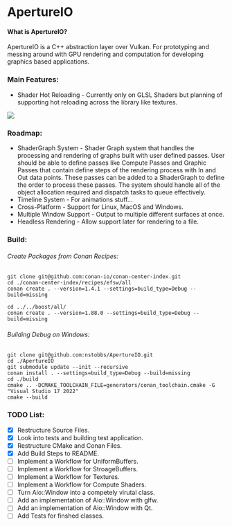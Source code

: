 # ApertureIO

#### What is ApertureIO?

ApertureIO is a C++ abstraction layer over Vulkan. For prototyping and messing around with
GPU rendering and computation for developing graphics based applications.

### Main Features:

* Shader Hot Reloading - Currently only on GLSL Shaders but planning of supporting hot reloading across the library like textures.

![](Misc/ShaderHotReloading.gif)

### Roadmap:

* ShaderGraph System - Shader Graph system that handles the processing
  and rendering of graphs built with user defined passes. User should be
  able to define passes like Compute Passes and Graphic Passes that contain
  define steps of the rendering process with In and Out data points.
  These passes can be added to a ShaderGraph to define the order to process
  these passes. The system should handle all of the object allocation
  required and dispatch tasks to queue effectively.
* Timeline System - For animations stuff...
* Cross-Platform - Support for Linux, MacOS and Windows.
* Multiple Window Support - Output to multiple different surfaces at once.
* Headless Rendering - Allow support later for rendering to a file.

### Build:

###### Create Packages from Conan Recipes:

```
git clone git@github.com:conan-io/conan-center-index.git
cd ./conan-center-index/recipes/efsw/all
conan create . --version=1.4.1 --settings=build_type=Debug --build=missing

cd ../../boost/all/
conan create . --version=1.88.0 --settings=build_type=Debug --build=missing
```

###### Building Debug on Windows:

```
git clone git@github.com:nstobbs/ApertureIO.git
cd ./ApertureIO
git submodule update --init --recursive
conan install . --settings=build_type=Debug --build=missing
cd ./build
cmake .. -DCMAKE_TOOLCHAIN_FILE=generators/conan_toolchain.cmake -G "Visual Studio 17 2022"
cmake --build
```

### TODO List:

* [x] Restructure Source Files.
* [x] Look into tests and building test application.
* [x] Restructure CMake and Conan Files.
* [x] Add Build Steps to README.
* [ ] Implement a Workflow for UniformBuffers.
* [ ] Implement a Workflow for StroageBuffers.
* [ ] Implement a Workflow for Textures.
* [ ] Implement a Workflow for Compute Shaders.
* [ ] Turn Aio::Window into a competely virutal class.
* [ ] Add an implementation of Aio::Window with glfw.
* [ ] Add an implementation of Aio::Window with Qt.
* [ ] Add Tests for finshed classes.